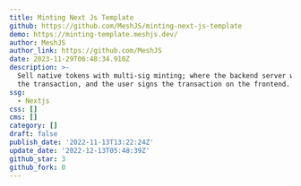 ```yaml
---
title: Minting Next Js Template
github: https://github.com/MeshJS/minting-next-js-template
demo: https://minting-template.meshjs.dev/
author: MeshJS
author_link: https://github.com/MeshJS
date: 2023-11-29T06:48:34.910Z
description: >-
  Sell native tokens with multi-sig minting; where the backend server will build
  the transaction, and the user signs the transaction on the frontend.
ssg:
  - Nextjs
css: []
cms: []
category: []
draft: false
publish_date: '2022-11-13T13:22:24Z'
update_date: '2022-12-13T05:48:39Z'
github_star: 3
github_fork: 0
---
```

